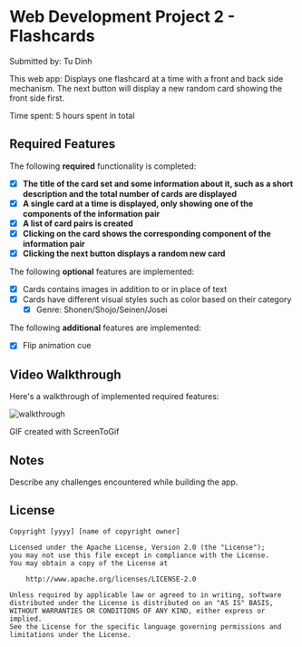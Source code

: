 # Web Development Project 2 - Flashcards

Submitted by: Tu Dinh

This web app: Displays one flashcard at a time with a front and back side mechanism. The next button will display a new random card showing the front side first.

Time spent: 5 hours spent in total

## Required Features

The following **required** functionality is completed:

- [x] **The title of the card set and some information about it, such as a short description and the total number of cards are displayed**
- [x] **A single card at a time is displayed, only showing one of the components of the information pair**
- [x] **A list of card pairs is created**
- [x] **Clicking on the card shows the corresponding component of the information pair**
- [x] **Clicking the next button displays a random new card**

The following **optional** features are implemented:

- [x] Cards contains images in addition to or in place of text
- [x] Cards have different visual styles such as color based on their category
  - [x] Genre: Shonen/Shojo/Seinen/Josei

The following **additional** features are implemented:

* [x] Flip animation cue

## Video Walkthrough

Here's a walkthrough of implemented required features:

![walkthrough](https://github.com/dinh2644/web102-flashcards/assets/82007933/fc3545c5-533f-486e-bf0a-aa363ddafcc2)


GIF created with ScreenToGif 

## Notes

Describe any challenges encountered while building the app.

## License

    Copyright [yyyy] [name of copyright owner]

    Licensed under the Apache License, Version 2.0 (the "License");
    you may not use this file except in compliance with the License.
    You may obtain a copy of the License at

        http://www.apache.org/licenses/LICENSE-2.0

    Unless required by applicable law or agreed to in writing, software
    distributed under the License is distributed on an "AS IS" BASIS,
    WITHOUT WARRANTIES OR CONDITIONS OF ANY KIND, either express or implied.
    See the License for the specific language governing permissions and
    limitations under the License.
